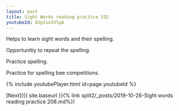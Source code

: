 ```yaml
---
layout: post
title: Sight Words reading practice 332
youtubeId: 82pIvo3VlpA
---
```

 
 
Helps to learn sight words and their spelling.

Opportunitiy to repeat the spelling. 

Practice spelling. 
 
Practice for spelling bee competitions. 
 
{% include youtubePlayer.html id=page.youtubeId %}
 
 

[Next]({{ site.baseurl }}{% link  split2/_posts/2019-10-26-Sight words reading practice 208.md%})
 
